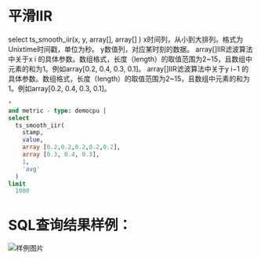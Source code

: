 # 平滑IIR

select ts_smooth_iir(x, y, array[], array[] ) 
x时间列，从小到大排列。格式为Unixtime时间戳，单位为秒。
y数值列，对应某时刻的数据。
array[]IIR滤波算法中关于x i 的具体参数。数组格式，长度（length）的取值范围为2~15，且数组中元素的和为1。例如array[0.2, 0.4, 0.3, 0.1]。
array[]IIR滤波算法中关于y i−1 的具体参数。数组格式，长度（length）的取值范围为2~15，且数组中元素的和为1。例如array[0.2, 0.4, 0.3, 0.1]。




```SQL
*
and metric - type: democpu |
select
  ts_smooth_iir(
    stamp,
    value,
    array [0.2,0.2,0.2,0.2,0.2],
    array [0.3, 0.4, 0.3],
    1,
    'avg'
  )
limit
  1000
```

# SQL查询结果样例：

![样例图片](http://slsconsole.oss-cn-hangzhou.aliyuncs.com/sql_sample/2%E5%B9%B3%E6%BB%91IIR.jpg)